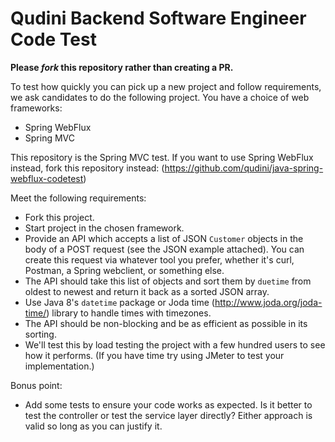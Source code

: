 # Qudini Backend Software Engineer Code Test

**Please _fork_ this repository rather than creating a PR.**

To test how quickly you can pick up a new project and follow requirements, we ask
candidates to do the following project. You have a choice of web frameworks:

* Spring WebFlux
* Spring MVC

This repository is the Spring MVC test. If you want to use Spring WebFlux
instead, fork this repository instead: (https://github.com/qudini/java-spring-webflux-codetest)

Meet the following requirements:

* Fork this project.
* Start project in the chosen framework.
* Provide an API which accepts a list of JSON `Customer` objects in the body of
  a POST request (see the JSON example attached). You can create this request
  via whatever tool you prefer, whether it's curl, Postman, a Spring webclient,
  or something else.
* The API should take this list of objects and sort them by `duetime` from
  oldest to newest and return it back as a sorted JSON array.
* Use Java 8's `datetime` package or Joda time (http://www.joda.org/joda-time/)
  library to handle times with timezones.
* The API should be non-blocking and be as efficient as possible in its sorting.
* We'll test this by load testing the project with a few hundred users to see
  how it performs. (If you have time try using JMeter to test your
  implementation.)

Bonus point:
* Add some tests to ensure your code works as expected. Is it better to test the
  controller or test the service layer directly? Either approach is valid so
  long as you can justify it.
